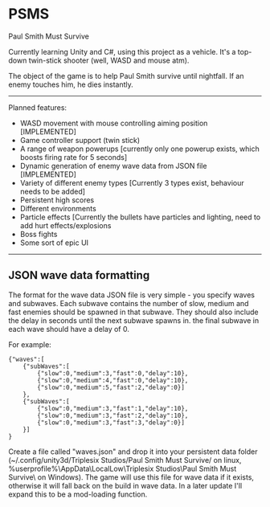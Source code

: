 # PSMS
Paul Smith Must Survive

Currently learning Unity and C#, using this project as a vehicle. It's a top-down twin-stick shooter (well, WASD and mouse atm).

The object of the game is to help Paul Smith survive until nightfall. If an enemy touches him, he dies instantly. 

----

Planned features:

* WASD movement with mouse controlling aiming position [IMPLEMENTED]
* Game controller support (twin stick)
* A range of weapon powerups [currently only one powerup exists, which boosts firing rate for 5 seconds]
* Dynamic generation of enemy wave data from JSON file [IMPLEMENTED]
* Variety of different enemy types [Currently 3 types exist, behaviour needs to be added]
* Persistent high scores
* Different environments
* Particle effects [Currently the bullets have particles and lighting, need to add hurt effects/explosions
* Boss fights
* Some sort of epic UI

----

JSON wave data formatting
-------------------------
The format for the wave data JSON file is very simple - you specify waves and subwaves. Each subwave contains the number of slow, medium and fast enemies should be spawned in that subwave. They should also include the delay in seconds until the next subwave spawns in. the final subwave in each wave should have a delay of 0.

For example:

    {"waves":[
	    {"subWaves":[
		    {"slow":0,"medium":3,"fast":0,"delay":10},
		    {"slow":0,"medium":4,"fast":0,"delay":10},
		    {"slow":0,"medium":5,"fast":2,"delay":0}]
	    },
	    {"subWaves":[
		    {"slow":0,"medium":3,"fast":1,"delay":10},
		    {"slow":0,"medium":3,"fast":2,"delay":10},
		    {"slow":0,"medium":3,"fast":3,"delay":0}]
	    }]
    }
    
Create a file called "waves.json" and drop it into your persistent data folder (~/.config/unity3d/Triplesix Studios/Paul Smith Must Survive/ on linux, %userprofile%\AppData\LocalLow\Triplesix Studios\Paul Smith Must Survive\ on Windows). The game will use this file for wave data if it exists, otherwise it will fall back on the build in wave data. In a later update I'll expand this to be a mod-loading function.

